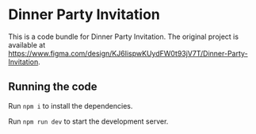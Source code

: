 
  # Dinner Party Invitation

  This is a code bundle for Dinner Party Invitation. The original project is available at https://www.figma.com/design/KJ6IispwKUydFW0t93jV7T/Dinner-Party-Invitation.

  ## Running the code

  Run `npm i` to install the dependencies.

  Run `npm run dev` to start the development server.
  